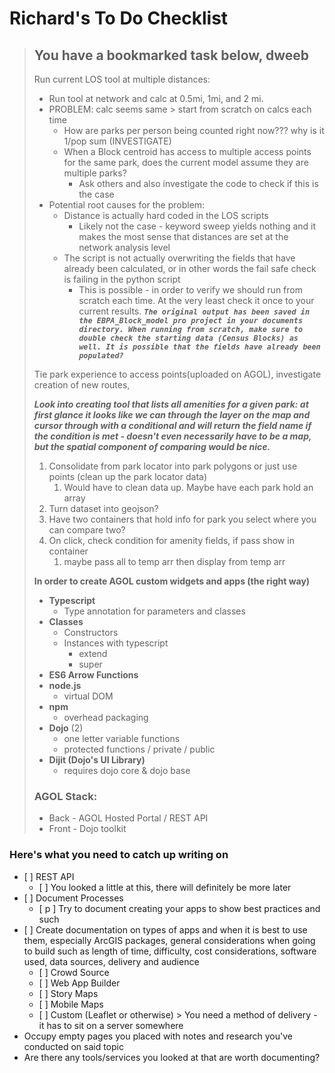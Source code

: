 # Richard's To Do Checklist

> ## You have a bookmarked task below, dweeb
>
> Run current LOS tool at multiple distances:
>
> * Run tool at network and calc at 0.5mi, 1mi, and 2 mi.
> * PROBLEM: calc seems same &gt; start from scratch on calcs each time
>   * How are parks per person being counted right now??? why is it 1/pop sum \(INVESTIGATE\)
>   * When a Block centroid has access to multiple access points for the same park, does the current model assume they are multiple parks?
>     * Ask others and also investigate the code to check if this is the case
> * Potential root causes for the problem:
>   * Distance is actually hard coded in the LOS scripts
>     * Likely not the case - keyword sweep yields nothing and it makes the most sense that distances are set at the network analysis level
>   * The script is not actually overwriting the fields that have already been calculated, or in other words the fail safe check is failing in the python script
>     * This is possible - in order to verify we should run from scratch each time. At the very least check it once to your current results. _**`The original output has been saved in the EBPA_Block_model pro project in your documents directory. When running from scratch, make sure to double check the starting data (Census Blocks) as well. It is possible that the fields have already been populated?`**_
>
>
>
> Tie park experience to access points\(uploaded on AGOL\), investigate creation of new routes, 
>
> _**Look into creating tool that lists all amenities for a given park: at first glance it looks like we can through the layer on the map and cursor through with a conditional and will return the field name if the condition is met - doesn't even necessarily have to be a map, but the spatial component of comparing would be nice.**_
>
> 1. Consolidate from park locator into park polygons or just use points \(clean up the park locator data\)
>    1. Would have to clean data up. Maybe have each park hold an array
> 2. Turn dataset into geojson?
> 3. Have two containers that hold info for park you select where you can compare two?
> 4. On click, check condition for amenity fields, if pass show in container
>    1. maybe pass all to temp arr then display from temp arr
>
>
>
>
>
> **In order to create AGOL custom widgets and apps \(the right way\)**
>
> * **Typescript**
>   * Type annotation for parameters and classes
> * **Classes**
>   * Constructors
>   * Instances with typescript
>     * extend
>     * super
> * **ES6 Arrow Functions**
> * **node.js**
>   * virtual DOM
> * **npm**
>   * overhead packaging
> * **Dojo** \(2\)
>   * one letter variable functions
>   * protected functions / private / public
> * **Dijit \(Dojo's UI Library\)**
>   * requires dojo core & dojo base
>
> ### AGOL Stack:
>
> * Back - AGOL Hosted Portal / REST API
> * Front - Dojo toolkit

### Here's what you need to catch up writing on

* \[ \] REST API
  * \[ \] You looked a little at this, there will definitely be more later
* \[ \] Document Processes
  * \[ p \] Try to document creating your apps to show best practices and such
* \[ \] Create documentation on types of apps and when it is best to use them, especially ArcGIS packages, general considerations when going to build such as length of time, difficulty, cost considerations, software used, data sources, delivery and audience
  * \[ \] Crowd Source
  * \[ \] Web App Builder
  * \[ \] Story Maps
  * \[ \] Mobile Maps
  * \[ \] Custom \(Leaflet or otherwise\) &gt; You need a method of delivery - it has to sit on a server somewhere
* Occupy empty pages you placed with notes and research you've conducted on said topic
* Are there any tools/services you looked at that are worth documenting?



